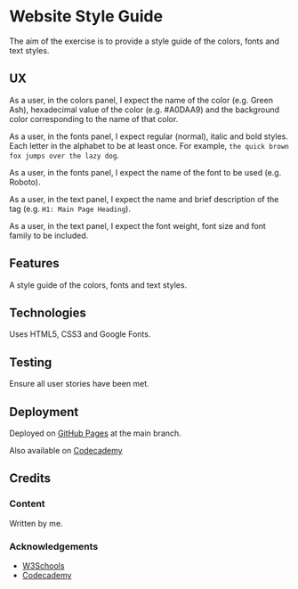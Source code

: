 # Website Style Guide

The aim of the exercise is to provide a style guide of the colors, fonts and text styles.

## UX

As a user, in the colors panel, I expect the name of the color (e.g. Green Ash), hexadecimal value of the color (e.g. #A0DAA9) and the background color
corresponding to the name of that color.

As a user, in the fonts panel, I expect regular (normal), italic and bold styles.  Each letter in the alphabet to be at least once.  For example, `the quick brown
fox jumps over the lazy dog`.

As a user, in the fonts panel, I expect the name of the font to be used (e.g. Roboto).

As a user, in the text panel, I expect the name and brief description of the tag (e.g. `H1: Main Page Heading`).

As a user, in the text panel, I expect the font weight, font size and font family to be included.

## Features

A style guide of the colors, fonts and text styles.

## Technologies

Uses HTML5, CSS3 and Google Fonts.

## Testing

Ensure all user stories have been met.

## Deployment

Deployed on [GitHub Pages](https://derektypist.github.io/website-style-guide) at the main branch.

Also available on [Codecademy](https://www.codecademy.com/workspaces/6203bd9d411f17397900f5af)

## Credits

### Content

Written by me.

### Acknowledgements

- [W3Schools](https://www.w3schools.com)
- [Codecademy](https://www.codecademy.com)



